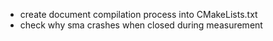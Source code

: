 * create document compilation process into CMakeLists.txt
* check why sma crashes when closed during measurement

